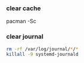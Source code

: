 ### clear cache
pacman -Sc


### clear journal
```bash
rm -rf /var/log/journal/*/*
killall -9 systemd-journald
```
